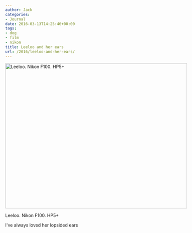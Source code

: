 ```yaml
---
author: Jack
categories:
- Journal
date: 2016-03-13T14:25:46+00:00
tags:
- dog
- film
- nikon
title: Leeloo and her ears
url: /2016/leeloo-and-her-ears/
---
```


<div id="attachment_4952" style="width: 590px" class="wp-caption alignnone">
  <img class="size-large wp-image-4952" src="/img/2016/03/2016-Roll-005_26_Leeloo-1024x819.jpg" alt="Leeloo. Nikon F100. HP5+" width="580" height="464" srcset="/img/2016/03/2016-Roll-005_26_Leeloo-1024x819.jpg 1024w, /img/2016/03/2016-Roll-005_26_Leeloo-300x240.jpg 300w, /img/2016/03/2016-Roll-005_26_Leeloo-768x614.jpg 768w, /img/2016/03/2016-Roll-005_26_Leeloo.jpg 1280w" sizes="(max-width: 580px) 100vw, 580px" />
  
  <p class="wp-caption-text">
    Leeloo. Nikon F100. HP5+
  </p>
</div>

I've always loved her lopsided ears